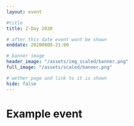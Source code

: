 ```yaml
---
layout: event

#title
title: Z-Day 2020

# after this date event wont be shown
enddate: 20200808-21:00

# banner image
header_image: "/assets/img_scaled/banner.png"
full_image: "/assets/scaled/banner.png"

# wether page and link to it is shown
hide: false
---
```


# Example event

